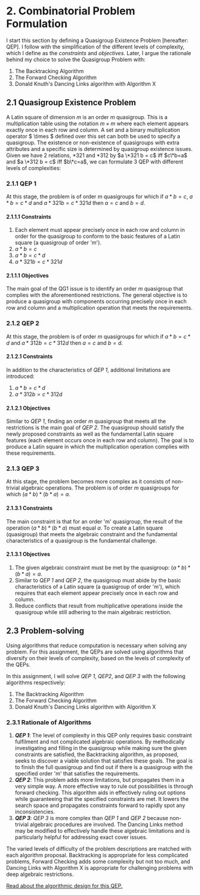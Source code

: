 # 2. Combinatorial Problem Formulation
<!--In Artificial Intelligence, the following steps are to be followed when solving problems:

1. Problem definition (specify inputs and acceptable solutions).
2. Problem analysis.
3. Knowledge representation (provide detailed information about the problem and define all possible techniques).
4. Problem-solving (selection of best technique(s)).
-->
I start this section by defining a Quasigroup Existence Problem [hereafter: QEP].  I follow with the simplification of the different levels of complexity, which I define as the *constraints* and *objectives*.  Later, I argue the rationale behind my choice to solve the Quasigroup Problem with:

1. The Backtracking Algorithm
2. The Forward Checking Algorithm
3. Donald Knuth's Dancing Links algorithm with Algorithm X

## 2.1 Quasigroup Existence Problem
A Latin square of dimension $m$ is an order $m$ quasigroup. This is a multiplication table using the notation $m \times m$ where each element appears exactly once in each row and column. A set and a binary multiplication operator $ \times $ defined over this set can both be used to specify a quasigroup. The existence or non-existence of quasigroups with extra attributes and a specific size is determined by quasigroup existence issues. Given we have 2 relations, \*321 and \*312 by $a \*321 b = c$ iff $c\*b=a$ and $a \*312 b = c$ iff $b\*c=a$, we can formulate 3 QEP with different levels of complexities:

### 2.1.1 QEP 1
At this stage, the problem is of order $m$ quasigroups for which if $a*b=c$, $a*b=c*d$ and $a *321 b = c *321 d$ then $a=c$ and $b=d$.

#### 2.1.1.1 Constraints
1. Each element must appear precisely once in each row and column in order for the quasigroup to conform to the basic features of a Latin square (a quasigroup of order '$m$').
2. $a * b = c$ <!--The result of the multiplication operation between any two elements 'a' and 'b' should equal 'c'-->
3. $a * b = c * d$ <!--If 'a * b' equals 'c', then 'a * b' must also equal 'c * d'.-->
4. $a * 321 b = c * 321 d$ <!--If 'a * 321 b' equals 'c', then 'a * 321 b' must also equal 'c * 321 d'.-->
   
#### 2.1.1.1 Objectives
The main goal of the QG1 issue is to identify an order $m$ quasigroup that complies with the aforementioned restrictions. The general objective is to produce a quasigroup with components occurring precisely once in each row and column and a multiplication operation that meets the requirements.

### 2.1.2 QEP 2
At this stage, the problem is of order $m$ quasigroups for which if $a*b=c*d$ and $a *312 b = c *312 d$ then $a=c$ and $b=d$.

#### 2.1.2.1 Constraints
In addition to the characteristics of _QEP 1_, additional limitations are introduced:
1. $a * b = c * d$ <!--The result of the multiplication operation between any two elements 'a' and 'b' should equal the result of the multiplication operation between 'c' and 'd'.-->
2. $a * 312 b = c * 312 d$ <!--If 'a * 312 b' equals 'c', then 'a * 312 b' must also equal 'c * 312 d'.-->

#### 2.1.2.1 Objectives
Similar to _QEP 1_, finding an order $m$ quasigroup that meets all the restrictions is the main goal of _QEP 2_. The quasigroup should satisfy the newly proposed constraints as well as the fundamental Latin square features (each element occurs once in each row and column). The goal is to produce a Latin square in which the multiplication operation complies with these requirements.

### 2.1.3 QEP 3
At this stage, the problem becomes more complex as it consists of non-trivial algebraic operations.  The problem is of order $m$ quasigroups for which $(a*b)*(b*a) = a$.

#### 2.1.3.1 Constraints
The main constraint is that for an order 'm' quasigroup, the result of the operation $(a * b) * (b * a)$ must equal $a$.  To create a Latin square (quasigroup) that meets the algebraic constraint and the fundamental characteristics of a quasigroup is the fundamental challenge. 

#### 2.1.3.1 Objectives
1. The given algebraic constraint must be met by the quasigroup: $(a * b) * (b * a) = a$.
2. Similar to _QEP 1_ and _QEP 2_, the quasigroup must abide by the basic characteristics of a Latin square (a quasigroup of order 'm'), which requires that each element appear precisely once in each row and column.
3. Reduce conflicts that result from multiplicative operations inside the quasigroup while still adhering to the main algebraic restriction.

## 2.3 Problem-solving
Using algorithms that reduce computation is necessary when solving any problem.  For this assignment, the QEPs are solved using algorithms that diversify on their levels of complexity, based on the levels of complexity of the QEPs.

In this assignment, I will solve _QEP 1_, _QEP2_, and _QEP 3_ with the following algorithms respectively:
1. The Backtracking Algorithm
2. The Forward Checking Algorithm
3. Donald Knuth's Dancing Links algorithm with Algorithm X


### 2.3.1 Rationale of Algorithms
1. **_QEP 1_**: The level of complexity in this QEP only requires basic constraint fulfilment and not complicated algebraic operations.  By methodically investigating and filling in the quasigroup while making sure the given constraints are satisfied, the Backtracking algorithm, as proposed, seeks to discover a viable solution that satisfies these goals. The goal is to finish the full quasigroup and find out if there is a quasigroup with the specified order 'm' that satisfies the requirements.
2. **_QEP 2_**: This problem adds more limitations, but propagates them in a very simple way.  A more effective way to rule out possibilities is through forward checking.  This algorithm aids in effectively ruling out options while guaranteeing that the specified constraints are met.  It lowers the search space and propagates constraints forward to rapidly spot any inconsistencies.
3. **_QEP 3_**: _QEP 3_ is more complex than _QEP 1_ and _QEP 2_ because non-trivial algebraic procedures are involved. The Dancing Links method may be modified to effectively handle these algebraic limitations and is particularly helpful for addressing exact cover issues.

The varied levels of difficulty of the problem descriptions are matched with each algorithm proposal. Backtracking is appropriate for less complicated problems, Forward Checking adds some complexity but not too much, and Dancing Links with Algorithm X is appropriate for challenging problems with deep algebraic restrictions.


[Read about the algorithmic design for this QEP.](https://github.com/wafaajaunnoo/solving-a-CSP/blob/main/algorithm.md)


